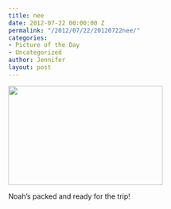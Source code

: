 ```yaml
---
title: nee
date: 2012-07-22 00:00:00 Z
permalink: "/2012/07/22/20120722nee/"
categories:
- Picture of the Day
- Uncategorized
author: Jennifer
layout: post
---
```


[<img title="IMG_1332" height="200" alt="" width="310" class="alignnone size-thumbnail wp-image-1628" src="/teamelam/assets/images/nee/1342996665000-missing.jpg" />](http://www.flickr.com/photos/jenniferandJennifers_photos/sets/72157630737021676/)

Noah&#8217;s packed and ready for the trip!

<div>
</div>

